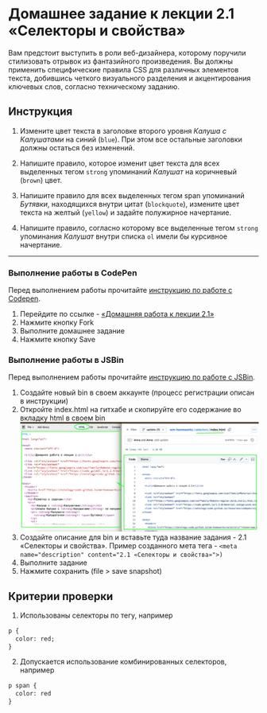 # Домашнее задание к лекции 2.1 «Селекторы и свойства»

Вам предстоит выступить в роли веб-дизайнера, которому поручили стилизовать отрывок из фантазийного произведения. Вы должны применить специфические правила CSS для различных элементов текста, добившись четкого визуального разделения и акцентирования ключевых слов, согласно техническому заданию.

## Инструкция

1. Измените цвет текста в заголовке второго уровня *Калуша с Калушатами* на синий (`blue`). При этом все остальные заголовки должны остаться без изменений.

2. Напишите правило, которое изменит цвет текста для всех выделенных тегом `strong` упоминаний *Калушат* на коричневый (`brown`) цвет.

3. Напишите правило для всех выделенных тегом span упоминаний *Бутявки*, находящихся внутри цитат (`blockquote`), измените цвет текста на желтый (`yellow`) и задайте полужирное начертание.

4. Напишите правило, согласно которому все выделенные тегом `strong` упоминания *Калушат* внутри списка `ol` имели бы курсивное начертание.


---
### Выполнение работы в CodePen
Перед выполнением работы прочитайте [инструкцию по работе с Codepen](https://github.com/netology-code/guides/blob/master/codepen/).
1. Перейдите по ссылке - [«Домашняя работа к лекции 2.1»](https://codepen.io/Netology/pen/wrbVxQ?editors=1100)
2. Нажмите кнопку Fork
3. Выполните домашнее задание
4. Нажмите кнопку Save

### Выполнение работы в JSBin
Перед выполнением работы прочитайте [инструкцию по работе с JSВin](https://github.com/netology-code/guides/tree/master/jsbin).
1. Создайте новый bin в своем аккаунте (процесс регистрации описан в инструкции)
2. Откройте index.html на гитхабе и скопируйте его содержание во вкладку html в своем bin
![Иллюстрация к шагу](./images/jsbin.png)
3. Создайте описание для bin и вставьте туда название задания - 2.1 «Селекторы и свойства». Пример созданного мета тега -  ```<meta name="description" content="2.1 «Селекторы и свойства»">)```
4. Выполните задание
5. Нажмите сохранить (file > save snapshot)


## Критерии проверки 
1. Использованы селекторы по тегу, например
```
p {
  color: red;
}
```
2. Допускается использование комбинированных селекторов, например
```
p span {
  color: red
}
```
